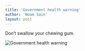 ```yaml
---
title: 'Government health warning'
author: 'Noam Sain'
layout: post
---
```


Don’t swallow your chewing gum.

![Government health warning](https://4.bp.blogspot.com/_8aN4krk1nsk/S2CJEmPjXHI/AAAAAAAAAV0/LOuaoveHo70/s1600/gum-warning.jpg "Government health warning")
